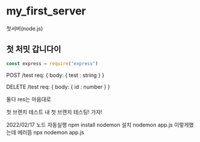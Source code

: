 # my_first_server
첫서버(node.js)


## 첫 처밋 갑니다이
```js
const express = require("express")
```



POST /test 
req: {
        body: { test : string } 
     }
     
     
DELETE /test
req: {
        body: { id : number }
     }
     
둘다 res는 마음대로

첫 브랜치 테스트
내 첫 브랜치 테스팅! 가자!

2022/02/17 노드 자동실행
npm install nodemon 설치
nodemon app.js 이렇게했는데 에러뜸
npx nodemon app.js